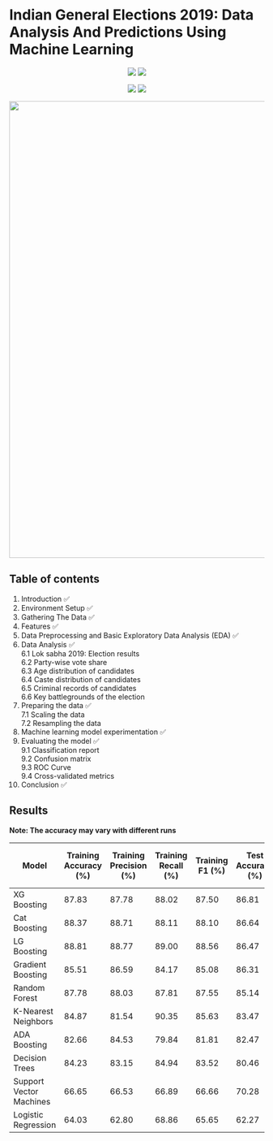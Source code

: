 # Indian General Elections 2019: Data Analysis And Predictions Using Machine Learning
<p align="center">
  <img src="http://ForTheBadge.com/images/badges/made-with-python.svg">
  <img src="http://ForTheBadge.com/images/badges/built-by-developers.svg">
</p>

<p align="center">
  <img src="https://img.shields.io/badge/Last%20Commit-June 2021-brightgreen"> 
  <img src="https://img.shields.io/badge/Project%20Status-Open-brightgreen">
</p>

<img src="https://www.ft.com/__origami/service/image/v2/images/raw/http%3A%2F%2Fcom.ft.imagepublish.upp-prod-us.s3.amazonaws.com%2F5c2322c8-7deb-11e9-81d2-f785092ab560?fit=scale-down&source=next&width=700" width="900">

## Table of contents
1. Introduction :white_check_mark:
2. Environment Setup :white_check_mark:
3. Gathering The Data :white_check_mark:
4. Features :white_check_mark:
5. Data Preprocessing and Basic Exploratory Data Analysis (EDA) :white_check_mark:
6. Data Analysis :white_check_mark: <br>
    6.1 Lok sabha 2019: Election results<br>
    6.2 Party-wise vote share<br>
    6.3 Age distribution of candidates<br>
    6.4 Caste distribution of candidates<br>
    6.5 Criminal records of candidates<br>
    6.6 Key battlegrounds of the election<br>
7. Preparing the data :white_check_mark:<br>
    7.1 Scaling the data<br>
    7.2 Resampling the data<br>
8. Machine learning model experimentation :white_check_mark:
9. Evaluating the model :white_check_mark: <br>
    9.1 Classification report<br>
    9.2 Confusion matrix<br>
    9.3 ROC Curve<br>
    9.4 Cross-validated metrics<br>
10. Conclusion :white_check_mark:

## Results

**Note: The accuracy may vary with different runs**


| Model	                    |Training Accuracy (%) | Training Precision (%) | Training Recall (%)  | Training F1 (%) |	Test Accuracy (%) | Test Precision (%) | Test Recall (%) | Test F1 (%)      | 10-Fold CV Timing (seconds)|
|---	                    |---	           |---	                |---	           |---	         |---	          |---	           |---          |---           |---                         |
| XG Boosting	            | 87.83	       | 87.78	        | 88.02	       | 87.50	 | 86.81	  | 75.65	   | 73.24	 | 74.43	| 3.34|
| Cat Boosting	            | 88.37	       | 88.71	| 88.11	| 88.10	| 86.64	| 74.52	| 74.52	| 74.52	| 43.52|
| LG Boosting	            | 88.81	| 88.77	| 89.00	| 88.56	| 86.47	| 74.05	| 74.52	| 74.28	| 3.98|
| Gradient Boosting	        | 85.51	| 86.59	| 84.17	| 85.08	| 86.31	| 72.45	| 77.07	| 74.69	| 1.77|
| Random Forest	            | 87.78	| 88.03	| 87.81	| 87.55	| 85.14	| 73.28	| 68.15	| 70.62	| 2.20|
| K-Nearest Neighbors	    | 84.87	| 81.54	| 90.35	| 85.63	| 83.47	| 64.79	| 80.89	| 71.95	| 0.15|
| ADA Boosting	            | 82.66	| 84.53	| 79.84	| 81.81	| 82.47	| 65.85	| 68.78	| 67.28	| 0.86|
| Decision Trees	        | 84.23	| 83.15	| 84.94	| 83.52	| 80.46	| 61.76	| 66.87	| 64.22	| 0.19|
| Support Vector Machines	| 66.65	| 66.53	| 66.89	| 66.66	| 70.28	| 45.91	| 75.15	| 57.00	| 1.26|
| Logistic Regression	    | 64.03	| 62.80	| 68.86	| 65.65	| 62.27	| 37.89	| 68.78	| 48.86	| 0.27|
